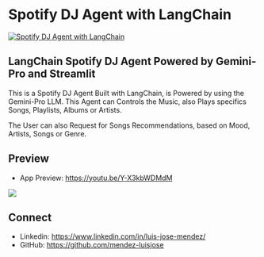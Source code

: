 # Spotify DJ Agent with LangChain

[![Spotify DJ Agent with LangChain](./langchain_agent_preview.png)](https://youtu.be/Y-X3kbWDMdM)

## LangChain Spotify DJ Agent Powered by Gemini-Pro and Streamlit

This is a Spotify DJ Agent Built with LangChain, is Powered by using the Gemini-Pro LLM. This Agent can Controls the Music, also Plays specifics Songs, Playlists, Albums or Artists. 

The User can also Request for Songs Recommendations, based on Mood, Artists, Songs or Genre.

## Preview

- App Preview: https://youtu.be/Y-X3kbWDMdM

![](./langchain_app_preview.gif)

## Connect
- Linkedin: https://www.linkedin.com/in/luis-jose-mendez/
- GitHub: https://github.com/mendez-luisjose

